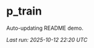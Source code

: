 # p_train

Auto-updating README demo.

<!--START_SECTION:status-->
_Last run: 2025-10-12 22:20 UTC_
<!--END_SECTION:status-->















































































































































































































































































































































































































































































































































































































































































































































































































































































































































































































































































































































































